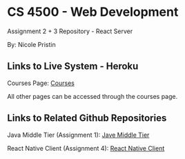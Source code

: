 # CS 4500 - Web Development
Assignment 2 + 3 Repository - React Server

By: Nicole Pristin

## Links to Live System - Heroku
Courses Page: [Courses](https://cs4550-s1-2018-react-npristin.herokuapp.com/courses)

All other pages can be accessed through the courses page.

## Links to Related Github Repositories
Java Middle Tier (Assignment 1): [Jave Middle Tier](https://github.com/npristin/cs4550-java-server-npristin)

React Native Client (Assignment 4): [React Native Client](https://github.com/npristin/cs4500-react-native-npristin)
